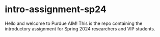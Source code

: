 # intro-assignment-sp24

Hello and welcome to Purdue AIM! This is the repo containing the introductory assignment for Spring 2024 researchers and VIP students.

